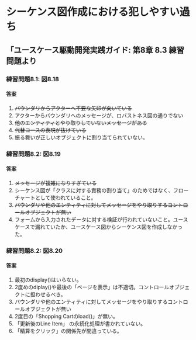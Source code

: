# シーケンス図作成における犯しやすい過ち

## 「ユースケース駆動開発実践ガイド: 第8章 8.3 練習問題より

### 練習問題8.1: 図8.18

#### 答案

1. ~~バウンダリからアクターへ不要な矢印が向いている~~
1. アクターからバウンダリへのメッセージが、ロバストネス図の通りでない
1. ~~他のエンティティとやり取りしていないメッセージがある~~
1. ~~代替コースの表現が抜けている~~
1. 振る舞いが正しいオブジェクトに割り当てられていない。


### 練習問題8.2: 図8.19

#### 答案

1. ~~メッセージが複雑になりすぎている~~
1. シーケンス図が「クラスに対する責務の割り当て」のためではなく、フローチャートとして使われていること。
1. ~~バウンダリや他のエンティティに対してメッセージをやり取りするコントロールオブジェクトが無い~~
1. フォームから入力されたデータに対する検証が行われていないこと。ユースケースで漏れていたか、ユースケース図からシーケンス図を作成しなかった。


### 練習問題8.2: 図8.20

#### 答案

1. 最初のdisplay()はいらない。 
1. 2度めのdiplay()や最後の「ページを表示」は不適切。コントロールオブジェクトに担わせるべき。
1. バウンダリや他のエンティティに対してメッセージをやり取りするコントロールオブジェクトが無い
1. 2度目の「Shopping Cartのload()」が無い。
1. 「更新後のLine Item」 の永続化処理が書かれていない。
1. 「精算をクリック」の関係先が間違っている。
